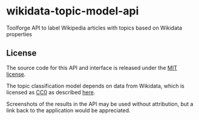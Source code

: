 # wikidata-topic-model-api
Toolforge API to label Wikipedia articles with topics based on Wikidata properties

## License
The source code for this API and interface is released under the [MIT license](https://github.com/geohci/wikidata-topic-model-api/blob/master/LICENSE).

The topic classification model depends on data from Wikidata, which is licensed as [CC0](https://creativecommons.org/share-your-work/public-domain/cc0) as described [here](https://www.wikidata.org/wiki/Wikidata:Data_access#Basic_important_things_to_know).

Screenshots of the results in the API may be used without attribution, but a link back to the application would be appreciated.
